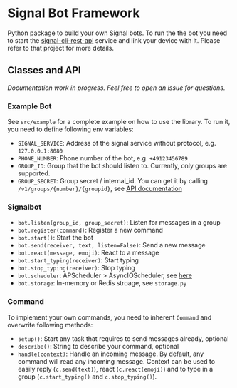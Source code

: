 # Signal Bot Framework

Python package to build your own Signal bots. To run the the bot you need to start the [signal-cli-rest-api](https://github.com/bbernhard/signal-cli-rest-api) service and link your device with it. Please refer to that project for more details.

## Classes and API

*Documentation work in progress. Feel free to open an issue for questions.*

### Example Bot

See `src/example` for a complete example on how to use the library. To run it, you need to define following env variables:
- `SIGNAL_SERVICE`: Address of the signal service without protocol, e.g. `127.0.0.1:8080`
- `PHONE_NUMBER`: Phone number of the bot, e.g. `+49123456789`
- `GROUP_ID`: Group that the bot should listen to. Currently, only groups are supported.
- `GROUP_SECRET`: Group secret / internal_id. You can get it by calling `/v1/groups/{number}/{groupid}`, see [API documentation](https://bbernhard.github.io/signal-cli-rest-api/)


### Signalbot

- `bot.listen(group_id, group_secret)`: Listen for messages in a group
- `bot.register(command)`: Register a new command
- `bot.start()`: Start the bot
- `bot.send(receiver, text, listen=False)`: Send a new message
- `bot.react(message, emoji)`: React to a message
- `bot.start_typing(receiver)`: Start typing
- `bot.stop_typing(receiver)`: Stop typing
- `bot.scheduler`: APScheduler > AsyncIOScheduler, see [here](https://apscheduler.readthedocs.io/en/3.x/modules/schedulers/asyncio.html?highlight=AsyncIOScheduler#apscheduler.schedulers.asyncio.AsyncIOScheduler)
- `bot.storage`: In-memory or Redis stroage, see `storage.py`

### Command

To implement your own commands, you need to inherent `Command` and overwrite following methods:

- `setup()`: Start any task that requires to send messages already, optional
- `describe()`: String to describe your command, optional
- `handle(context)`: Handle an incoming message. By default, any command will read any incoming message. Context can be used to easily reply (`c.send(text)`), react (`c.react(emoji)`) and to type in a group (`c.start_typing()` and `c.stop_typing()`).